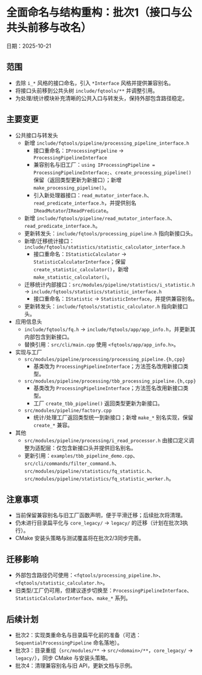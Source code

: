 # 全面命名与结构重构：批次1（接口与公共头前移与改名）

日期：2025-10-21

## 范围
- 去除 `i_*` 风格的接口命名，引入 `*Interface` 风格并提供兼容别名。
- 将接口头前移到公共头树 `include/fqtools/**` 并调整引用。
- 为处理/统计模块补充清晰的公共入口与转发头，保持外部包含路径稳定。

## 主要变更
- 公共接口与转发头
  - 新增 `include/fqtools/pipeline/processing_pipeline_interface.h`
    - 接口重命名：`IProcessingPipeline` → `ProcessingPipelineInterface`
    - 兼容别名与旧工厂：`using IProcessingPipeline = ProcessingPipelineInterface;`、`create_processing_pipeline()` 保留（返回类型更新为新接口）；新增 `make_processing_pipeline()`。
    - 引入新处理器接口：`read_mutator_interface.h`、`read_predicate_interface.h`，并提供别名 `IReadMutator`/`IReadPredicate`。
  - 新增 `include/fqtools/pipeline/read_mutator_interface.h`、`read_predicate_interface.h`。
  - 更新转发头：`include/fqtools/processing_pipeline.h` 指向新接口头。
  - 新增/迁移统计接口：`include/fqtools/statistics/statistic_calculator_interface.h`
    - 接口重命名：`IStatisticCalculator` → `StatisticCalculatorInterface`；保留 `create_statistic_calculator()`，新增 `make_statistic_calculator()`。
  - 迁移统计内部接口：`src/modules/pipeline/statistics/i_statistic.h` → `include/fqtools/statistics/statistic_interface.h`
    - 接口重命名：`IStatistic` → `StatisticInterface`，并提供兼容别名。
  - 更新转发头：`include/fqtools/statistic_calculator.h` 指向新接口头。
- 应用信息头
  - `include/fqtools/fq.h` → `include/fqtools/app/app_info.h`，并更新其内部包含到新接口。
  - 替换引用：`src/cli/main.cpp` 使用 `<fqtools/app/app_info.h>`。
- 实现与工厂
  - `src/modules/pipeline/processing/processing_pipeline.{h,cpp}`
    - 基类改为 `ProcessingPipelineInterface`；方法签名改用新接口类型。
  - `src/modules/pipeline/processing/tbb_processing_pipeline.{h,cpp}`
    - 基类改为 `ProcessingPipelineInterface`；方法签名改用新接口类型。
    - 工厂 `create_tbb_pipeline()` 返回类型更新为新接口。
  - `src/modules/pipeline/factory.cpp`
    - 统计/处理工厂返回类型统一到新接口；新增 `make_*` 别名实现，保留 `create_*` 兼容。
- 其他
  - `src/modules/pipeline/processing/i_read_processor.h` 由接口定义调整为适配层：仅包含新接口头并提供旧名别名。
  - 更新引用：`examples/tbb_pipeline_demo.cpp`、`src/cli/commands/filter_command.h`、`src/modules/pipeline/statistics/fq_statistic.h`、`src/modules/pipeline/statistics/fq_statistic_worker.h`。

## 注意事项
- 当前保留兼容别名与旧工厂函数声明，便于平滑迁移；后续批次将清理。
- 仍未进行目录扁平化与 `core_legacy/` → `legacy/` 的迁移（计划在批次3执行）。
- CMake 安装头策略与测试覆盖将在批次2/3同步完善。

## 迁移影响
- 外部包含路径仍可使用：`<fqtools/processing_pipeline.h>`、`<fqtools/statistic_calculator.h>`。
- 旧类型/工厂仍可用，但建议逐步切换至：`ProcessingPipelineInterface`、`StatisticCalculatorInterface`、`make_*` 系列。

## 后续计划
- 批次2：实现类重命名与目录扁平化前的准备（可选：`SequentialProcessingPipeline` 命名落地）。
- 批次3：目录重组（`src/modules/**` → `src/<domain>/**`，`core_legacy/` → `legacy/`），同步 CMake 与安装头策略。
- 批次4：清理兼容别名与旧 API，更新文档与示例。
